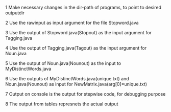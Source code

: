 1 Make necessary changes in the dir-path of programs, to point to desired outputdir 

2 Use the rawinput as input argument for the file Stopword.java 

3 Use the output of Stopword.java(Stopout) as the input argument for Tagging.java 

4 Use the output of Tagging.java(Tagout) as the input argument for Noun.java 

5 Use the output of Noun.java(Nounout) as the input to MyDistinctWords.java 

6 Use the outputs of MyDistinctWords.java(unique.txt) and Noun.java(Nounout) as input for NewMatrix.java(arg[0]=unique.txt) 

7 Output on console is the output for stepwise code, for debugging purpose 

8 The output from tables represnets the actual output 
